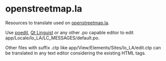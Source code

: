 openstreetmap.la
================

Resources to translate used on [openstreetmap.la](http://www.openstreetmap.la).

Use [poedit](http://www.poedit.net/), [Qt Linguist](http://doc.qt.nokia.com/latest/linguist-manual.html) or any
other .po capable editor to edit app/Locale/lo_LA/LC_MESSAGES/default.po.

Other files with suffix .ctp like app/View/Elements/Sites/lo_LA/edit.ctp can be translated in any text editor considering the existing HTML tags.